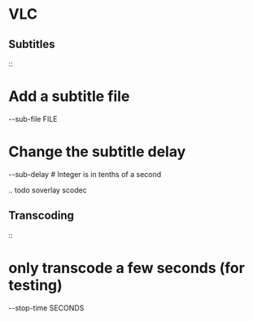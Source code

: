 # VLC
Subtitles
---------
::

  # Add a subtitle file
  --sub-file FILE
  # Change the subtitle delay
  --sub-delay <INT> # Integer is in tenths of a second

.. todo
 soverlay
 scodec

Transcoding
-----------
::

  # only transcode a few seconds (for testing)
  --stop-time SECONDS
  

